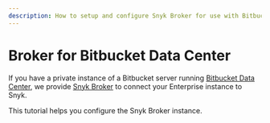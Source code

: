 ```yaml
---
description: How to setup and configure Snyk Broker for use with Bitbucket Data Center
---
```


# Broker for Bitbucket Data Center

If you have a private instance of a Bitbucket server running [Bitbucket Data Center](https://www.atlassian.com/enterprise/data-center/bitbucket), we provide [Snyk Broker](../../../../integrate-with-snyk/snyk-broker/) to connect your Enterprise instance to Snyk.

This tutorial helps you configure the Snyk Broker instance.
